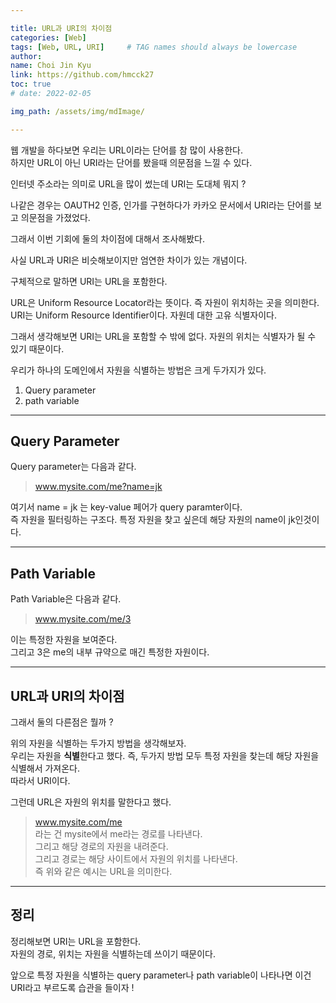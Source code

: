 ```yaml
---

title: URL과 URI의 차이점
categories: [Web]
tags: [Web, URL, URI]     # TAG names should always be lowercase
author:
name: Choi Jin Kyu
link: https://github.com/hmcck27
toc: true
# date: 2022-02-05

img_path: /assets/img/mdImage/

---
```


웹 개발을 하다보면 우리는 URL이라는 단어를 참 많이 사용한다.   
하지만 URL이 아닌 URI라는 단어를 봤을때 의문점을 느낄 수 있다.  

인터넷 주소라는 의미로 URL을 많이 썼는데 URI는 도대체 뭐지 ?  

나같은 경우는 OAUTH2 인증, 인가를 구현하다가 카카오 문서에서 URI라는 단어를 보고 의문점을 가졌었다.  

그래서 이번 기회에 둘의 차이점에 대해서 조사해봤다.  

사실 URL과 URI은 비슷해보이지만 엄연한 차이가 있는 개념이다.  

구체적으로 말하면 URI는 URL을 포함한다.

URL은 Uniform Resource Locator라는 뜻이다. 즉 자원이 위치하는 곳을 의미한다. 
URI는 Uniform Resource Identifier이다. 자원데 대한 고유 식별자이다.  

그래서 생각해보면 URI는 URL을 포함할 수 밖에 없다. 자원의 위치는 식별자가 될 수 있기 때문이다.  

우리가 하나의 도메인에서 자원을 식별하는 방법은 크게 두가지가 있다.  

1. Query parameter
2. path variable

---

## Query Parameter

Query parameter는 다음과 같다.  
> www.mysite.com/me?name=jk

여기서 name = jk 는 key-value 페어가 query paramter이다.  
즉 자원을 필터링하는 구조다. 특정 자원을 찾고 싶은데 해당 자원의 name이 jk인것이다.  


---

## Path Variable

Path Variable은 다음과 같다.
> www.mysite.com/me/3

이는 특정한 자원을 보여준다.  
그리고 3은 me의 내부 규약으로 매긴 특정한 자원이다.  

---

## URL과 URI의 차이점

그래서 둘의 다른점은 뭘까 ?  

위의 자원을 식별하는 두가지 방법을 생각해보자.  
우리는 자원을 **식별**한다고 했다. 즉, 두가지 방법 모두 특정 자원을 찾는데 해당 자원을 식별해서 가져온다.  
따라서 URI이다.

그런데 URL은 자원의 위치를 말한다고 했다.  
> www.mysite.com/me  
라는 건 mysite에서 me라는 경로를 나타낸다.  
그리고 해당 경로의 자원을 내려준다.  
그리고 경로는 해당 사이트에서 자원의 위치를 나타낸다.  
즉 위와 같은 예시는 URL을 의미한다.  

---
## 정리

정리해보면 URI는 URL을 포함한다.  
자원의 경로, 위치는 자원을 식별하는데 쓰이기 때문이다.  

앞으로 특정 자원을 식별하는 query parameter나 path variable이 나타나면 이건 URI라고 부르도록 습관을 들이자 !


